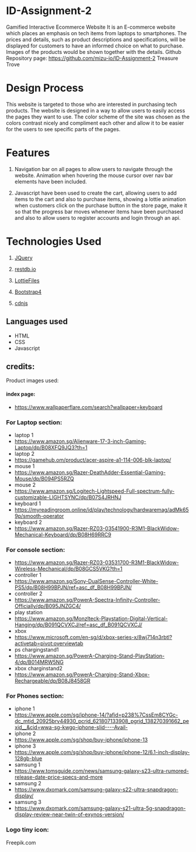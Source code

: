 # ID-Assignment-2

Gamified Interactive Ecommerce Website
It is an E-commerce website which places an emphasis on tech items from laptops to smartphones. The prices and details, such as product descriptions and specifications, will be displayed for customers to have an informed choice on what to purchase. Images of the products would be shown together with the details.
Github Repository page: https://github.com/mizu-io/ID-Assignment-2
Treasure Trove

# Design Process

This website is targeted to those who are interested in purchasing tech products. The website is designed in a way to allow users to easily access the pages they want to use. The color scheme of the site was chosen as the colors contrast nicely and compliment each other and allow it to be easier for the users to see specific parts of the pages.

# Features

1. Navigation bar on all pages to allow users to navigate through the website. Animation when hovering the mouse cursor over nav bar elements have been included.

2. Javascript have been used to create the cart, allowing users to add items to the cart and also to purchase items, showing a lottie animation when customers click on the purchase button in the store page, make it so that the progress bar moves whenever items have been purchased and also to allow users to register accounts and login through an api.

# Technologies Used

1. [JQuery](https://jquery.com/)

2. [restdb.io](https://restdb.io/)

3. [LottieFiles](https://lottiefiles.com/)

4. [Bootstrap4](https://getbootstrap.com/)

5. [cdnjs](https://cdnjs.com/)

## Languages used

- HTML
- CSS
- Javascript

## credits:

Product images used:

#### index page:

- https://www.wallpaperflare.com/search?wallpaper=keyboard

### For Laptop section:

- laptop 1
- https://www.amazon.sg/Alienware-17-3-inch-Gaming-Laptop/dp/B08XFQ9JQ3?th=1
- laptop 2
- https://gamehub.om/product/acer-aspire-a1-114-006-blk-laptop/
- mouse 1
- https://www.amazon.sg/Razer-DeathAdder-Essential-Gaming-Mouse/dp/B094PS5RZQ
- mouse 2
- https://www.amazon.sg/Logitech-Lightspeed-Full-spectrum-fully-customizable-LIGHTSYNC/dp/B07S4JRHNJ
- keyboard 1
- https://myreadingroom.online/id/play/technology/hardwaremag/adMk659p/smooth-operator
- keyboard 2
- https://www.amazon.sg/Razer-RZ03-03541900-R3M1-BlackWidow-Mechanical-Keyboard/dp/B08H69RRC9

### For console section:

- https://www.amazon.sg/Razer-RZ03-03531700-R3M1-BlackWidow-Wireless-Mechanical/dp/B08GCS5VKG?th=1
- controller 1
- https://www.amazon.sg/Sony-DualSense-Controller-White-PS5/dp/B08H99BPJN/ref=asc_df_B08H99BPJN/
- controller 2
- https://www.amazon.sg/PowerA-Spectra-Infinity-Controller-Officially/dp/B095JNZGC4/
- play station
- https://www.amazon.sg/Monzlteck-Playstation-Digital-Vertical-Hanging/dp/B091QCVXCJ/ref=asc_df_B091QCVXCJ/
- xbox
- https://www.microsoft.com/en-sg/d/xbox-series-x/8wj714n3rbtl?activetab=pivot:overviewtab
- ps chargingstand1
- https://www.amazon.sg/PowerA-Charging-Stand-PlayStation-4/dp/B014MRW5NG
- xbox charginstand2
- https://www.amazon.sg/PowerA-Charging-Stand-Xbox-Rechargeable/dp/B08J8458GR

### For Phones section:

- iphone 1
- https://www.apple.com/sg/iphone-14/?afid=p238%7CssEm8CYGc-dc_mtid_20925brv44930_pcrid_621807133908_pgrid_138270391662_pexid__&cid=wwa-sg-kwgo-iphone-slid----Avail-
- iphone 2
- https://www.apple.com/sg/shop/buy-iphone/iphone-13
- iphone 3
- https://www.apple.com/sg/shop/buy-iphone/iphone-12/6.1-inch-display-128gb-blue
- samsung 1
- https://www.tomsguide.com/news/samsung-galaxy-s23-ultra-rumored-release-date-price-specs-and-more
- samsung 2
- https://www.dxomark.com/samsung-galaxy-s22-ultra-snapdragon-display/
- samsung 3
- https://www.dxomark.com/samsung-galaxy-s21-ultra-5g-snapdragon-display-review-near-twin-of-exynos-version/

### Logo tiny icon:

Freepik.com
